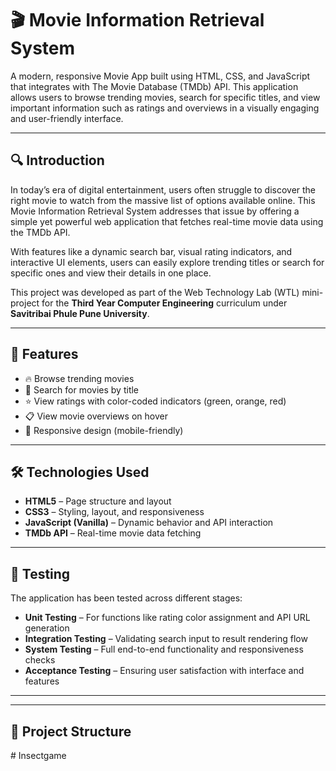 # 🎬 Movie Information Retrieval System

A modern, responsive Movie App built using HTML, CSS, and JavaScript that integrates with The Movie Database (TMDb) API. This application allows users to browse trending movies, search for specific titles, and view important information such as ratings and overviews in a visually engaging and user-friendly interface.

---

## 🔍 Introduction

In today’s era of digital entertainment, users often struggle to discover the right movie to watch from the massive list of options available online. This Movie Information Retrieval System addresses that issue by offering a simple yet powerful web application that fetches real-time movie data using the TMDb API.

With features like a dynamic search bar, visual rating indicators, and interactive UI elements, users can easily explore trending titles or search for specific ones and view their details in one place.

This project was developed as part of the Web Technology Lab (WTL) mini-project for the **Third Year Computer Engineering** curriculum under **Savitribai Phule Pune University**.

---

## 🚀 Features

- 🔥 Browse trending movies
- 🔎 Search for movies by title
- ⭐ View ratings with color-coded indicators (green, orange, red)
- 📋 View movie overviews on hover
- 📱 Responsive design (mobile-friendly)

---

## 🛠️ Technologies Used

- **HTML5** – Page structure and layout
- **CSS3** – Styling, layout, and responsiveness
- **JavaScript (Vanilla)** – Dynamic behavior and API interaction
- **TMDb API** – Real-time movie data fetching

---

## 🧪 Testing

The application has been tested across different stages:

- **Unit Testing** – For functions like rating color assignment and API URL generation
- **Integration Testing** – Validating search input to result rendering flow
- **System Testing** – Full end-to-end functionality and responsiveness checks
- **Acceptance Testing** – Ensuring user satisfaction with interface and features

---

---

## 📂 Project Structure

#   I n s e c t g a m e  
 